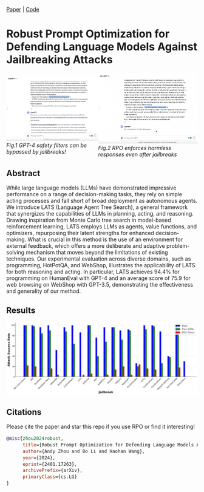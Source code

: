 
[Paper](https://arxiv.org/abs/2401.17263) | [Code](https://github.com/andyz245/rpo) 


# Robust Prompt Optimization for Defending Language Models Against Jailbreaking Attacks

<div style="display: flex; justify-content: space-around; align-items: center;">
  <div>
    <img src="figures/gpt4.png" alt="GPT-4" width="300" />
    <div><em>Fig.1 GPT-4 safety filters can be bypassed by jailbreaks!</em></div>
  </div>
  <div>
    <img src="figures/gpt4_rpo.png" alt="RPO" width="300" />
    <div><em>Fig.2 RPO enforces harmless responses even after jailbreaks</em></div>
  </div>
</div>


## Abstract


While large language models (LLMs) have demonstrated impressive performance on a range of decision-making tasks, they rely on simple acting processes and fall short of broad deployment as autonomous agents. We introduce LATS (Language Agent Tree Search), a general framework that synergizes the capabilities of LLMs in planning, acting, and reasoning. Drawing inspiration from Monte Carlo tree search in model-based reinforcement learning, LATS employs LLMs as agents, value functions, and optimizers, repurposing their latent strengths for enhanced decision-making. What is crucial in this method is the use of an environment for external feedback, which offers a more deliberate and adaptive problem-solving mechanism that moves beyond the limitations of existing techniques. Our experimental evaluation across diverse domains, such as programming, HotPotQA, and WebShop, illustrates the applicability of LATS for both reasoning and acting. In particular, LATS achieves 94.4% for programming on HumanEval with GPT-4 and an average score of 75.9 for web browsing on WebShop with GPT-3.5, demonstrating the effectiveness and generality of our method.
  

## Results
  
![res](figures/transfer.png)



## Citations

Please cite the paper and star this repo if you use RPO or find it interesting!


```bibtex
@misc{zhou2024robust,
      title={Robust Prompt Optimization for Defending Language Models Against Jailbreaking Attacks}, 
      author={Andy Zhou and Bo Li and Haohan Wang},
      year={2024},
      eprint={2401.17263},
      archivePrefix={arXiv},
      primaryClass={cs.LG}
}
```

